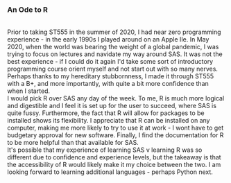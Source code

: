 ### An Ode to R
<br>
Prior to taking ST555 in the summer of 2020, I had near zero programming experience - in the early 1990s I played around on an Apple IIe. In May 2020, when the world was bearing the weight of a global pandemic, I was trying to focus on lectures and navidate my way around SAS. It was not the best experience - if I could do it again I'd take some sort of introductory programming course orient myself and not start out with so many nerves. 
<br>
Perhaps thanks to my hereditary stubbornness, I made it through ST555 with a B+, and more importantly, with quite a bit more confidence than when I started. 
<br>
I would pick R over SAS any day of the week. To me, R is much more logical and digestible and I feel it is set up for the user to succeed, where SAS is quite fussy. Furthermore, the fact that R will allow for packages to be installed shows its flexibility. I appreciate that R can be installed on any computer, making me more likely to try to use it at work - I wont have to get budgetary approval for new software. Finally, I find the documentation for R to be more helpful than that available for SAS.
<br>
It's possible that my experience of learning SAS v learning R was so different due to confidence and experience levels, but the takeaway is that the accessibility of R would likely make it my choice between the two. I am looking forward to learning additional languages - perhaps Python next. 

